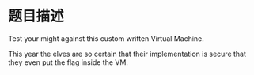 # 题目描述 

Test your might against this custom written Virtual Machine.

This year the elves are so certain that their implementation is secure that they even put the flag inside the VM.
